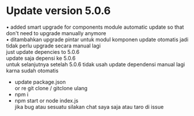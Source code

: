 # Update version 5.0.6
• added smart upgrade for components module automatic update so that don't need to upgrade manually anymore<br>
• ditambahkan upgrade pintar untuk modul komponen update otomatis 
jadi tidak perlu upgrade secara manual lagi
<br>
just update depencies to 5.0.6<br>
update saja depensi ke 5.0.6<br>
untuk selanjutnya setelah 5.0.6 tidak usah update dependensi manual lagi karna sudah otomatis

* update package.json<br>
or re git clone / gitclone ulang<br>
* npm i<br>
* npm start or node index.js<br>
jika bug atau sesuatu silakan chat saya saja atau taro di issue

